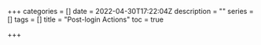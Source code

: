 +++
categories = []
date = 2022-04-30T17:22:04Z
description = ""
series = []
tags = []
title = "Post-login Actions"
toc = true

+++
